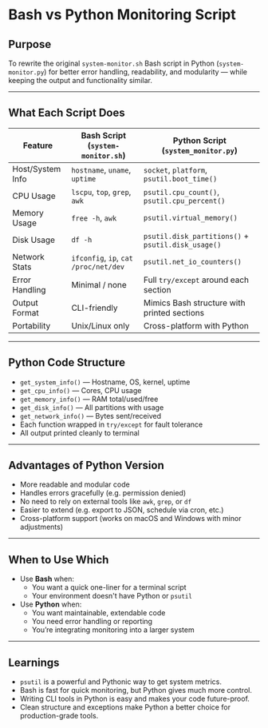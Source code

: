 # Bash vs Python Monitoring Script

##  Purpose
To rewrite the original `system-monitor.sh` Bash script in Python (`system-monitor.py`) for better error handling, readability, and modularity — while keeping the output and functionality similar.

---

##  What Each Script Does

| Feature             | Bash Script (`system-monitor.sh`)           | Python Script (`system_monitor.py`)                 |
|---------------------|---------------------------------------------|-----------------------------------------------------|
| Host/System Info    | `hostname`, `uname`, `uptime`               | `socket`, `platform`, `psutil.boot_time()`         |
| CPU Usage           | `lscpu`, `top`, `grep`, `awk`               | `psutil.cpu_count()`, `psutil.cpu_percent()`       |
| Memory Usage        | `free -h`, `awk`                            | `psutil.virtual_memory()`                          |
| Disk Usage          | `df -h`                                     | `psutil.disk_partitions()` + `psutil.disk_usage()` |
| Network Stats       | `ifconfig`, `ip`, `cat /proc/net/dev`       | `psutil.net_io_counters()`                         |
| Error Handling      | Minimal / none                              | Full `try/except` around each section              |
| Output Format       | CLI-friendly                                | Mimics Bash structure with printed sections        |
| Portability         | Unix/Linux only                             | Cross-platform with Python                         |

---

##  Python Code Structure

- `get_system_info()` — Hostname, OS, kernel, uptime
- `get_cpu_info()` — Cores, CPU usage
- `get_memory_info()` — RAM total/used/free
- `get_disk_info()` — All partitions with usage
- `get_network_info()` — Bytes sent/received
- Each function wrapped in `try/except` for fault tolerance
- All output printed cleanly to terminal

---

##  Advantages of Python Version

- More readable and modular code
- Handles errors gracefully (e.g. permission denied)
- No need to rely on external tools like `awk`, `grep`, or `df`
- Easier to extend (e.g. export to JSON, schedule via cron, etc.)
- Cross-platform support (works on macOS and Windows with minor adjustments)

---

##  When to Use Which

- Use **Bash** when:
  - You want a quick one-liner for a terminal script
  - Your environment doesn't have Python or `psutil`
- Use **Python** when:
  - You want maintainable, extendable code
  - You need error handling or reporting
  - You’re integrating monitoring into a larger system

---

##  Learnings

- `psutil` is a powerful and Pythonic way to get system metrics.
- Bash is fast for quick monitoring, but Python gives much more control.
- Writing CLI tools in Python is easy and makes your code future-proof.
- Clean structure and exceptions make Python a better choice for production-grade tools.


